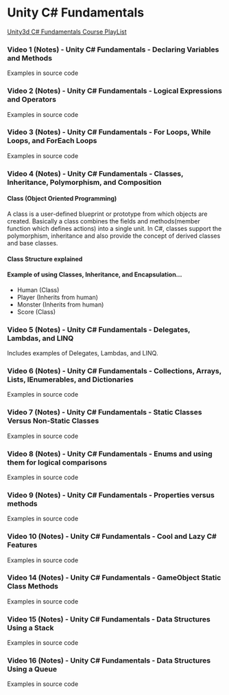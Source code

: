 # Unity C# Fundamentals
[Unity3d C# Fundamentals Course PlayList](https://www.youtube.com/watch?v=6-0gjHmUdjY&list=PLQMQNmwN3FvyRruvfH93H63X9nqKOplXc)

### Video 1 (Notes) - Unity C# Fundamentals - Declaring Variables and Methods

Examples in source code

### Video 2 (Notes) - Unity C# Fundamentals - Logical Expressions and Operators

Examples in source code

### Video 3 (Notes) - Unity C# Fundamentals - For Loops, While Loops, and ForEach Loops

Examples in source code

### Video 4 (Notes) - Unity C# Fundamentals - Classes, Inheritance, Polymorphism, and Composition

#### Class (Object Oriented Programming)
A class is a user-defined blueprint or prototype from which objects are created. Basically a class combines the fields and methods(member function which defines actions) into a single unit. In C#, classes support the polymorphism, inheritance and also provide the concept of derived classes and base classes.

#### Class Structure explained

#### Example of using Classes, Inheritance, and Encapsulation...

* Human (Class)
* Player (Inherits from human)
* Monster (Inherits from human)
* Score (Class)

### Video 5 (Notes) - Unity C# Fundamentals - Delegates, Lambdas, and LINQ

Includes examples of Delegates, Lambdas, and LINQ.

### Video 6 (Notes) - Unity C# Fundamentals - Collections, Arrays, Lists, IEnumerables, and Dictionaries

Examples in source code

### Video 7 (Notes) - Unity C# Fundamentals - Static Classes Versus Non-Static Classes

Examples in source code

### Video 8 (Notes) - Unity C# Fundamentals - Enums and using them for logical comparisons

Examples in source code

### Video 9 (Notes) - Unity C# Fundamentals - Properties versus methods

Examples in source code

### Video 10 (Notes) - Unity C# Fundamentals - Cool and Lazy C# Features

Examples in source code

### Video 14 (Notes) - Unity C# Fundamentals - GameObject Static Class Methods

Examples in source code

### Video 15 (Notes) - Unity C# Fundamentals - Data Structures Using a Stack

Examples in source code

### Video 16 (Notes) - Unity C# Fundamentals - Data Structures Using a Queue

Examples in source code